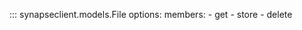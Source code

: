 ::: synapseclient.models.File
    options:
        members:
        - get
        - store
        - delete
